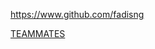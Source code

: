 
<!-- Give link to your github home page -->
<span id="github">https://www.github.com/fadisng</span>

<!-- Give your internal and external projects related to the module -->
<span id="projects">[TEAMMATES]()
